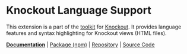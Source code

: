<!--
---
name: vscode
---
-->

# Knockout Language Support

<!-- @include docs/parts/packages/vscode/description.md-->

This extension is a part of the [toolkit] for [Knockout]. It provides language features and syntax highlighting for Knockout views (HTML files).

<!-- /include -->

<!-- @include docs/parts/package-nav.md -->

[**Documentation**](https://knuckles.elsk.dev) | [Package (npm)](https://npmjs.com/package/@knuckles/vscode) | [Repository](https://github.com/tscpp/knuckles) | [Source Code](https://github.com/tscpp/knuckles/tree/main/packages/vscode)

<!-- /include -->

<!-- @include docs/parts/reference.md -->

[TypeScript]: https://typescriptlang.org
[ESLint]: https://eslint.org
[Knockout]: https://knockoutjs.com
[toolkit]: https://knuckles.elsk.dev

<!-- /include -->
